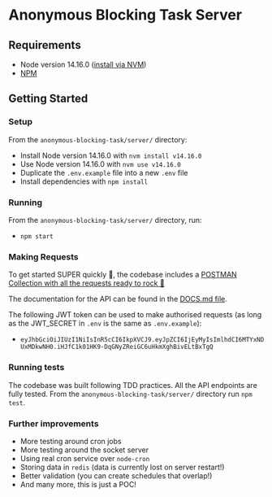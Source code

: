 # Anonymous Blocking Task Server
## Requirements
- Node version 14.16.0 ([install via NVM](https://github.com/nvm-sh/nvm))
- [NPM](https://www.npmjs.com/)
## Getting Started
### Setup
From the `anonymous-blocking-task/server/` directory:
- Install Node version 14.16.0 with `nvm install v14.16.0`
- Use Node version 14.16.0 with `nvm use v14.16.0`
- Duplicate the `.env.example` file into a new `.env` file
- Install dependencies with `npm install`
### Running
From the `anonymous-blocking-task/server/` directory, run:
- `npm start`
### Making Requests
To get started SUPER quickly 🚀, the codebase includes a [POSTMAN Collection with all the requests ready to rock 🤘](Anonymous-Blocking.postman_collection.json)

The documentation for the API can be found in the [DOCS.md file](DOCS.md).

The following JWT token can be used to make authorised requests (as long as the JWT_SECRET in `.env` is the same as `.env.example`):
- `eyJhbGciOiJIUzI1NiIsInR5cCI6IkpXVCJ9.eyJpZCI6IjEyMyIsImlhdCI6MTYxNDUxMDkwNH0.iHJfC1k01HK9-DqGNyZReiGC6uHkmXghBivELtBxTgQ`
### Running tests
The codebase was built following TDD practices. All the API endpoints are fully tested.
From the `anonymous-blocking-task/server/` directory run `npm test`.

### Further improvements
- More testing around cron jobs
- More testing around the socket server
- Using real cron service over `node-cron`
- Storing data in `redis` (data is currently lost on server restart!)
- Better validation (you can create schedules that overlap!)
- And many more, this is just a POC!